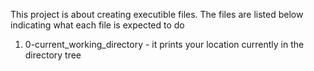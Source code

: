 This project is about creating executible files.
The files are listed below indicating what each file is expected to do
1. 0-current_working_directory - it prints your location currently in the directory tree